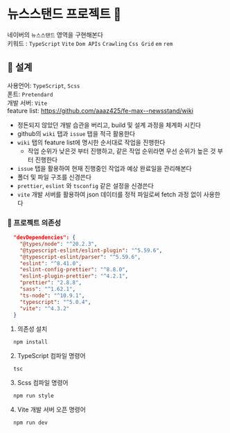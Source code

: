 # 뉴스스탠드 프로젝트 📰 

네이버의 `뉴스스탠드` 영역을 구현해본다  
키워드 : `TypeScript` `Vite` `Dom APIs` `Crawling` `Css Grid` `em` `rem`

## 📗 설계

사용언어: `TypeScript`, `Scss`  
폰트: `Pretendard`  
개발 서버: `Vite`  
feature list: https://github.com/aaaz425/fe-max--newsstand/wiki

- 정돈되지 않았던 개발 습관을 버리고, build 및 설계 과정을 체계화 시킨다
- github의 `wiki` 탭과 `issue` 탭을 적극 활용한다
- `wiki` 탭의 feature list에 명시한 순서대로 작업을 진행한다
  - 작업 순위가 낮은것 부터 진행하고, 같은 작업 순위라면 우선 순위가 높은 것 부터 진행한다
- `issue` 탭을 활용하여 현재 진행중인 작업과 예상 완료일을 관리해본다
- 폴더 및 파일 구조를 신경쓴다
- `prettier`, `eslint` 와 `tsconfig` 같은 설정을 신경쓴다
- `vite` 개발 서버를 활용하여 json 데이터를 정적 파일로써 fetch 과정 없이 사용한다

### 📗 프로젝트 의존성

```json
  "devDependencies": {
    "@types/node": "^20.2.3",
    "@typescript-eslint/eslint-plugin": "^5.59.6",
    "@typescript-eslint/parser": "^5.59.6",
    "eslint": "^8.41.0",
    "eslint-config-prettier": "^8.8.0",
    "eslint-plugin-prettier": "^4.2.1",
    "prettier": "2.8.8",
    "sass": "^1.62.1",
    "ts-node": "^10.9.1",
    "typescript": "^5.0.4",
    "vite": "^4.3.2"
  }
```

1. 의존성 설치

  ```
    npm install
  ```

2. TypeScript 컴파일 명령어

  ```
    tsc
  ```

3. Scss 컴파일 명령어

  ```
    npm run style
  ```

4. Vite 개발 서버 오픈 명령어

  ```
    npm run dev
  ```
